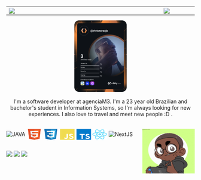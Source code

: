 


<center>
<table>
  <tr>
      <td><img width="400px" align="left" src="https://github-readme-stats.vercel.app/api/top-langs/?username=OmagnetFirel&layout=compact&langs_count=7&theme=dracula"/></td>
      <td><img width="495px" align="left" src="https://github-readme-stats.vercel.app/api?username=omagnetfirel&theme=dracula" /></td>

  </tr>   
</table>
   <a href="https://app.daily.dev/DailyDevTips" width="140px"><img src="./devcard.svg" width="140px" alt="Victor Mouza's Dev Card"/></a>
  <p>I'm a software developer at agenciaM3. I'm a 23 year old Brazilian and bachelor's student in Information Systems, so I'm always looking for new experiences. I also love to travel and meet new people :D .</p>
</center>
<div style="display: inline_block"><br>
  <img align="center" alt="JAVA" height="30" width="40" src="https://cdn.jsdelivr.net/gh/devicons/devicon/icons/java/java-original-wordmark.svg" />
  <img align="center" alt="HTML" height="30" width="40" src="https://raw.githubusercontent.com/devicons/devicon/master/icons/html5/html5-original.svg">
  <img align="center" alt="CSS" height="30" width="40" src="https://raw.githubusercontent.com/devicons/devicon/master/icons/css3/css3-original.svg">
  <img align="center" alt="Js" height="30" width="40" src="https://raw.githubusercontent.com/devicons/devicon/master/icons/javascript/javascript-plain.svg">
  <img align="center" alt="Ts" height="30" width="40" src="https://raw.githubusercontent.com/devicons/devicon/master/icons/typescript/typescript-plain.svg">
  <img align="center" alt="React" height="30" width="40" src="https://raw.githubusercontent.com/devicons/devicon/master/icons/react/react-original.svg">
  <img align="center" alt="NextJS" height="30" width="40" src="https://cdn.jsdelivr.net/gh/devicons/devicon/icons/nextjs/nextjs-original-wordmark.svg" />
  <img align="right" alt="yoda" height="120" width="140" src="picasion.com_3b22478d5a1d62b54d1ef194f4a16342.gif">
</div>

##
<div> 
  <a href="https://www.instagram.com/victor.mouza/" target="_blank"><img src="https://img.shields.io/badge/-Instagram-%23E4405F?style=for-the-badge&logo=instagram&logoColor=white" target="_blank"></a>
  <a href="mailto:victormouza@gmail.com"><img src="https://img.shields.io/badge/-Gmail-%23333?style=for-the-badge&logo=gmail&logoColor=white" target="_blank"></a>
  <a href="https://www.linkedin.com/in/victor-mouza-a8ab90174/" target="_blank"><img src="https://img.shields.io/badge/-LinkedIn-%230077B5?style=for-the-badge&logo=linkedin&logoColor=white" target="_blank"></a> 
</div>





